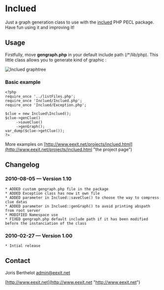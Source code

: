 # Inclued

Just a graph generation class to use with the [inclued](http://pecl.php.net/package/inclued "inclued") PHP PECL package.
Have fun using it and improving it!

## Usage

Firstfully, move **gengraph.php** in your default include path (/*/lib/php).
This little class allows you to generate kind of graphic :

![Inclued graphtree](http://www.eexit.net/projects/inclued/inclued.png "Inclued graph example")

### Basic example

    <?php
    require_once '../listFiles.php';
    require_once 'Inclued/Inclued.php';
    require_once 'Inclued/Exception.php';
    
    $clue = new Inclued\Inclued();
    $clue->genClue()
         ->saveClue()
         ->genGraph();
    var_dump($clue->getClue());
    ?>

More examples on [http://www.eexit.net/projects/inclued.html](http://www.eexit.net/projects/inclued.html "the project page")

## Changelog

### 2010-08-05 — Version 1.10
    * ADDED custom gengraph.php file in the package
    * ADDED Exception class has now it own file
    * ADDED parameter in Inclued::saveClue() to choose the way to compress clue datas
    * ADDED parameter in Inclued::genGraph() to avoid printing abspath from root server
    * MODIFIED Namespace use
    * FIXED gengraph.php default include path if it has been modified before the instanciation of the class
### 2010-02-27 — Version 1.00
    * Intial release

## Contact

Joris Berthelot <admin@eexit.net>

[http://www.eexit.net](http://www.eexit.net "http://www.eexit.net")
